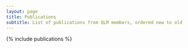 ```yaml
---
layout: page
title: Publications
subtitle: List of publications from QLM members, ordered new to old
---
```

{% include publications %}

